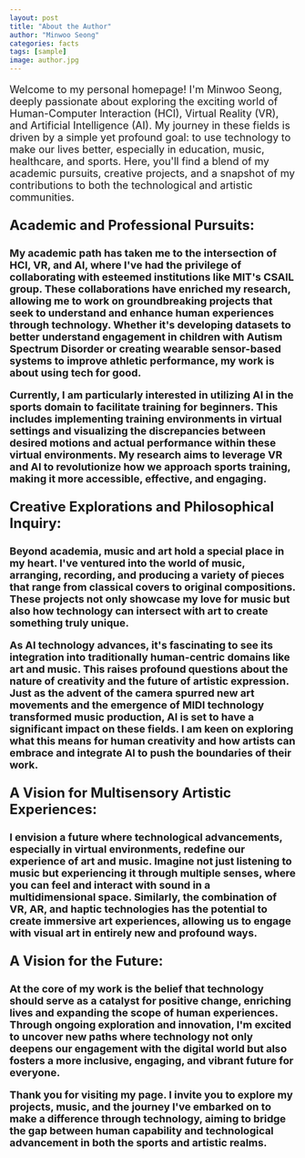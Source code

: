 ```yaml
---
layout: post
title: "About the Author"
author: "Minwoo Seong"
categories: facts
tags: [sample]
image: author.jpg
---
```




<div style="font-size: 18px;"><p>
Welcome to my personal homepage! I'm Minwoo Seong, deeply passionate about exploring the exciting world of Human-Computer Interaction (HCI), Virtual Reality (VR), and Artificial Intelligence (AI). My journey in these fields is driven by a simple yet profound goal: to use technology to make our lives better, especially in education, music, healthcare, and sports. Here, you'll find a blend of my academic pursuits, creative projects, and a snapshot of my contributions to both the technological and artistic communities.
</p></div>

<div style="font-size: 24px;"><p><strong>
Academic and Professional Pursuits:
<strong></p></div>
  
<div style="font-size: 18px;"><p>
My academic path has taken me to the intersection of HCI, VR, and AI, where I've had the privilege of collaborating with esteemed institutions like MIT's CSAIL group. These collaborations have enriched my research, allowing me to work on groundbreaking projects that seek to understand and enhance human experiences through technology. Whether it's developing datasets to better understand engagement in children with Autism Spectrum Disorder or creating wearable sensor-based systems to improve athletic performance, my work is about using tech for good.
</p></div>

<div style="font-size: 18px;"><p>
Currently, I am particularly interested in utilizing AI in the sports domain to facilitate training for beginners. This includes implementing training environments in virtual settings and visualizing the discrepancies between desired motions and actual performance within these virtual environments. My research aims to leverage VR and AI to revolutionize how we approach sports training, making it more accessible, effective, and engaging.
</p></div>

<div style="font-size: 24px;"><p><strong>
Creative Explorations and Philosophical Inquiry:
<strong></p></div>
  
<div style="font-size: 18px;"><p>
Beyond academia, music and art hold a special place in my heart. I've ventured into the world of music, arranging, recording, and producing a variety of pieces that range from classical covers to original compositions. These projects not only showcase my love for music but also how technology can intersect with art to create something truly unique.
</p></div>

<div style="font-size: 18px;"><p>
As AI technology advances, it's fascinating to see its integration into traditionally human-centric domains like art and music. This raises profound questions about the nature of creativity and the future of artistic expression. Just as the advent of the camera spurred new art movements and the emergence of MIDI technology transformed music production, AI is set to have a significant impact on these fields. I am keen on exploring what this means for human creativity and how artists can embrace and integrate AI to push the boundaries of their work.
</p></div>

<div style="font-size: 24px;"><p><strong>
A Vision for Multisensory Artistic Experiences:
<strong></p></div>

<div style="font-size: 18px;"><p>
I envision a future where technological advancements, especially in virtual environments, redefine our experience of art and music. Imagine not just listening to music but experiencing it through multiple senses, where you can feel and interact with sound in a multidimensional space. Similarly, the combination of VR, AR, and haptic technologies has the potential to create immersive art experiences, allowing us to engage with visual art in entirely new and profound ways.
</p></div>

<div style="font-size: 24px;"><p><strong>
A Vision for the Future:
<strong></p></div>
  
<div style="font-size: 18px;"><p>
At the core of my work is the belief that technology should serve as a catalyst for positive change, enriching lives and expanding the scope of human experiences. Through ongoing exploration and innovation, I'm excited to uncover new paths where technology not only deepens our engagement with the digital world but also fosters a more inclusive, engaging, and vibrant future for everyone.
</p></div>

<div style="font-size: 18px;"><p>
Thank you for visiting my page. I invite you to explore my projects, music, and the journey I've embarked on to make a difference through technology, aiming to bridge the gap between human capability and technological advancement in both the sports and artistic realms.
</p></div>
